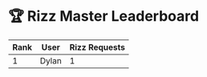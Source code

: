 # 🏆 Rizz Master Leaderboard

| Rank | User | Rizz Requests |
|------|------|---------------|
| 1 | Dylan | 1 |
